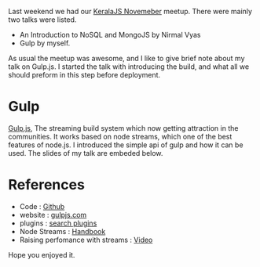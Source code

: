 Last weekend we had our [KeralaJS Novemeber](http://keralajs.org/2014/11/21/keralajs-meetup-november-2014) meetup. There were mainly two talks were listed.

-   An Introduction to NoSQL and MongoJS by Nirmal Vyas
-   Gulp by myself.

As usual the meetup was awesome, and I like to give brief note about my talk on Gulp.js. I started the talk with introducing the build, and what all we should preform in this step before deployment.

Gulp
====

[Gulp.js](http://gulpjs.com/), The streaming build system which now getting attraction in the communities. It works based on node streams, which one of the best features of node.js. I introduced the simple api of gulp and how it can be used. The slides of my talk are embeded below.

References
==========

-   Code : [Github](https://github.com/wearefractal/gulp)
-   website : [gulpjs.com](http://gulpjs.com/)
-   plugins : [search plugins](http://gulpjs.com/plugins)
-   Node Streams : [Handbook](https://github.com/substack/stream-handbook/)
-   Raising perfomance with streams : [Video](https://www.youtube.com/watch?v=QgEuZ52OZtU)

Hope you enjoyed it.
